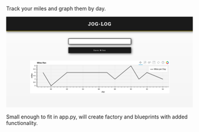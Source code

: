 Track your miles and graph them by day.
<div align="center">
   <img src = "image/image.png">
</div>

Small enough to fit in app.py, will create factory and blueprints with added functionality.
